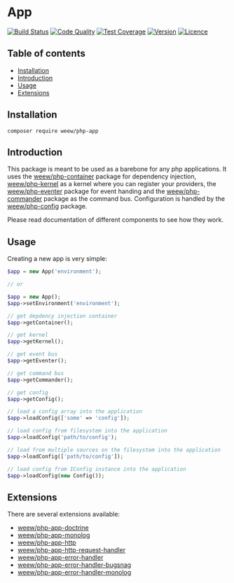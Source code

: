 # App

[![Build Status](https://img.shields.io/travis/weew/php-app.svg)](https://travis-ci.org/weew/php-app)
[![Code Quality](https://img.shields.io/scrutinizer/g/weew/php-app.svg)](https://scrutinizer-ci.com/g/weew/php-app)
[![Test Coverage](https://img.shields.io/coveralls/weew/php-app.svg)](https://coveralls.io/github/weew/php-app)
[![Version](https://img.shields.io/packagist/v/weew/php-app.svg)](https://packagist.org/packages/weew/php-app)
[![Licence](https://img.shields.io/packagist/l/weew/php-app.svg)](https://packagist.org/packages/weew/php-app)

## Table of contents

- [Installation](#installation)
- [Introduction](#introduction)
- [Usage](#usage)
- [Extensions](#extensions)

## Installation

`composer require weew/php-app`

## Introduction

This package is meant to be used as a barebone for any php applications. It uses the [weew/php-container](https://github.com/weew/php-container) package for dependency injection, [weew/php-kernel](https://github.com/weew/php-kernel) as a kernel where you can register your providers, the [weew/php-eventer](https://github.com/weew/php-eventer) package for event handing and the [weew/php-commander](https://github.com/weew/php-commander) package as the command bus. Configuration is handled by the [weew/php-config](https://github.com/weew/php-config) package.

Please read documentation of different components to see how they work.

## Usage

Creating a new app is very simple:

```php
$app = new App('environment');

// or

$app = new App();
$app->setEnvironment('environment');

// get depdency injection container
$app->getContainer();

// get kernel
$app->getKernel();

// get event bus
$app->getEventer();

// get command bus
$app->getCommander();

// get config
$app->getConfig();

// load a config array into the application
$app->loadConfig(['some' => 'config']);

// load config from filesystem into the application
$app->loadConfig('path/to/config');

// load from multiple sources on the filesystem into the application
$app->loadConfig(['path/to/config']);

// load config from IConfig instance into the application
$app->loadConfig(new Config());
```

## Extensions

There are several extensions available:

- [weew/php-app-doctrine](https://github.com/weew/php-app-doctrine)
- [weew/php-app-monolog](https://github.com/weew/php-app-monolog)
- [weew/php-app-http](https://github.com/weew/php-app-http)
- [weew/php-app-http-request-handler](https://github.com/weew/php-app-http-request-handler)
- [weew/php-app-error-handler](https://github.com/weew/php-app-error-handler)
- [weew/php-app-error-handler-bugsnag](https://github.com/weew/php-app-error-handler-bugsnag)
- [weew/php-app-error-handler-monolog](https://github.com/weew/php-app-error-handler-monolog)

